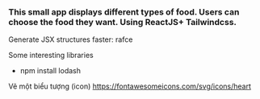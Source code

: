 ### This small app displays different types of food. Users can choose the food they want. Using ReactJS+ Tailwindcss.

Generate JSX structures faster: rafce

Some interesting libraries
* npm install lodash

Vẽ một biểu tượng (icon)
https://fontawesomeicons.com/svg/icons/heart
